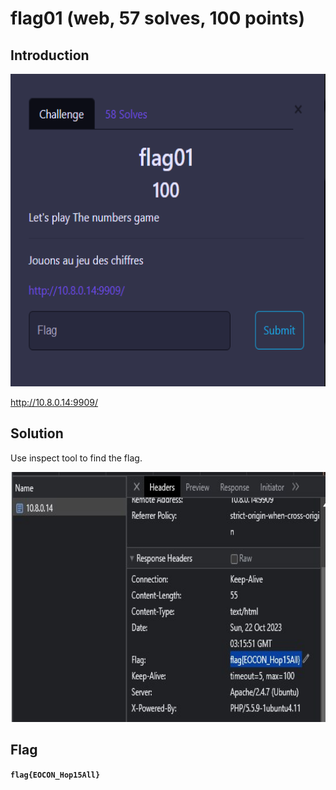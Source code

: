 # flag01 (web, 57 solves, 100 points)

## Introduction

<p align="left">
  <img height=500 img src=./readme_assets/flag01-challenge.PNG/>
</p>

http://10.8.0.14:9909/

## Solution

Use inspect tool to find the flag.

<p align="left">
  <img height=400 img src=./readme_assets/flag.png/>
</p>

## Flag

**`flag{EOCON_Hop15All}`**






